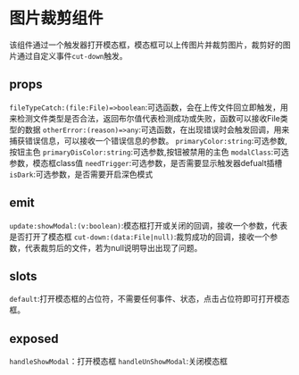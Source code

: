 # 图片裁剪组件
  该组件通过一个触发器打开模态框，模态框可以上传图片并裁剪图片，裁剪好的图片通过自定义事件`cut-down`触发。
## props
  `fileTypeCatch:(file:File)=>boolean`:可选函数，会在上传文件回立即触发，用来检测文件类型是否合法，返回布尔值代表检测成功或失败，函数可以接收File类型的数据
  `otherError:(reason)=>any`:可选函数，在出现错误时会触发回调，用来捕获错误信息，可以接收一个错误信息的参数。
  `primaryColor:string`:可选参数,按钮主色
  `primaryDisColor:string`:可选参数,按钮被禁用的主色
  `modalClass`:可选参数，模态框class值
  `needTrigger`:可选参数，是否需要显示触发器defualt插槽
  `isDark`:可选参数，是否需要开启深色模式

## emit
  `update:showModal:(v:boolean)`:模态框打开或关闭的回调，接收一个参数，代表是否打开了模态框
  `cut-down:(data:File|null)`:裁剪成功的回调，接收一个参数，代表裁剪后的文件，若为null说明导出出现了问题。
## slots
  `default`:打开模态框的占位符，不需要任何事件、状态，点击占位符即可打开模态框。
## exposed
  `handleShowModal`：打开模态框
  `handleUnShowModal`:关闭模态框